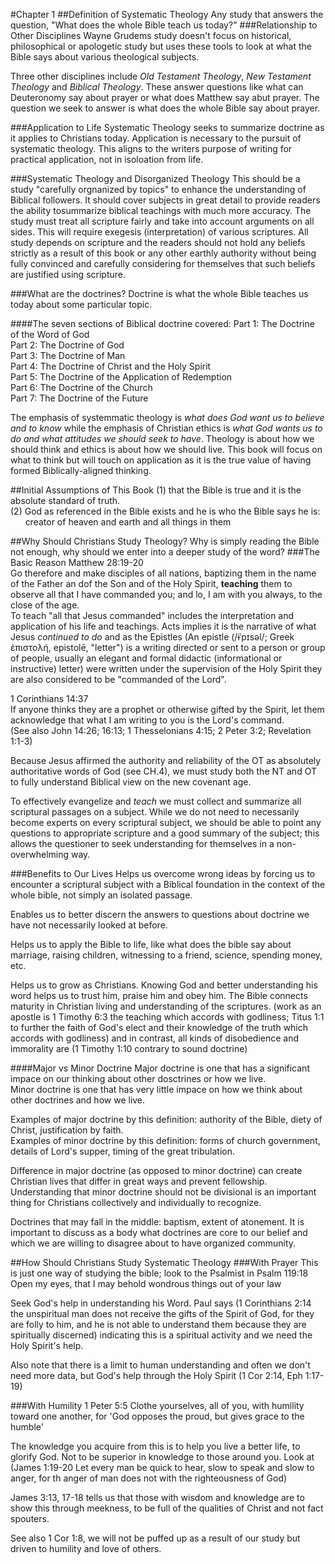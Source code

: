 #Chapter 1
##Definition of Systematic Theology
Any study that answers the question, "What does the whole Bible teach us today?"
###Relationship to Other Disciplines
Wayne Grudems study doesn't focus on historical, philosophical or apologetic study but uses these tools to look at what the Bible says about various theological subjects.

Three other disciplines include *Old Testament Theology*, *New Testament Theology* and *Biblical Theology*. These answer questions like what can Deuteronomy say about prayer or what does Matthew say abut prayer. The question we seek to answer is what does the whole Bible say about prayer.

###Application to Life
Systematic Theology seeks to summarize doctrine as it applies to Christians today. Application is necessary to the pursuit of systematic theology. This aligns to the writers purpose of writing for practical application, not in isoloation from life.

###Systematic Theology and Disorganized Theology
This should be a study "carefully orgnanized by topics" to enhance the understanding of Biblical followers.
It should cover subjects in great detail to provide readers the ability tosummarize biblical teachings with much more accuracy.
The study must treat all scripture fairly and take into account arguments on all sides. 
This will require exegesis (interpretation) of various scriptures.
All study depends on scripture and the readers should not hold any beliefs strictly as a result of this book or any other earthly authority without being fully convinced and carefully considering for themselves that such beliefs are justified using scripture.

###What are the doctrines?
Doctrine is what the whole Bible teaches us today about some particular topic.

####The seven sections of Biblical doctrine covered:
Part 1: The Doctrine of the Word of God<br />
Part 2: The Doctrine of God<br />
Part 3: The Doctrine of Man<br />
Part 4: The Doctrine of Christ and the Holy Spirit<br />
Part 5: The Doctrine of the Application of Redemption<br />
Part 6: The Doctrine of the Church<br />
Part 7: The Doctrine of the Future

The emphasis of systemmatic theology is *what does God want us to believe and to know* while the emphasis of Christian ethics is *what God wants us to do and what attitudes we should seek to have*. Theology is about how we should think and ethics is about how we should live. This book will focus on what to think but will touch on application as it is the true value of having formed Biblically-aligned thinking.

##Initial Assumptions of This Book
(1) that the Bible is true and it is the absolute standard of truth.<br />
(2) God as referenced in the Bible exists and he is who the Bible says he is:<br />
&nbsp;&nbsp;&nbsp;&nbsp;&nbsp;&nbsp;creator of heaven and earth and all things in them

##Why Should Christians Study Theology?
Why is simply reading the Bible not enough, why should we enter into a deeper study of the word?
###The Basic Reason
Matthew 28:19-20<br />
Go therefore and make disciples of all nations, baptizing them in the name of the Father an dof the Son and of the Holy Spirit, **teaching** them to observe all that I have commanded you; and lo, I am with you always, to the close of the age.<br />
To teach "all that Jesus commanded" includes the interpretation and application of his life and teachings. Acts implies it is the narrative of what Jesus *continued to do* and as the Epistles (An epistle (/ɨˈpɪsəl/; Greek ἐπιστολή, epistolē, "letter") is a writing directed or sent to a person or group of people, usually an elegant and formal didactic (informational or instructive) letter) were written under the supervision of the Holy Spirit they are also considered to be "commanded of the Lord".

1 Corinthians 14:37<br />
If anyone thinks they are a prophet or otherwise gifted by the Spirit, let them acknowledge that what I am writing to you is the Lord's command.<br />
(See also John 14:26; 16:13; 1 Thesselonians 4:15; 2 Peter 3:2; Revelation 1:1-3)

Because Jesus affirmed the authority and reliability of the OT as absolutely authoritative words of God (see CH.4), we must study both the NT and OT to fully understand Biblical view on the new covenant age.

To effectively evangelize and *teach* we must collect and summarize all scriptural passages on a subject. While we do not need to necessarily become experts on every scriptural subject, we should be able to point any questions to appropriate scripture and a good summary of the subject; this allows the questioner to seek understanding for themselves in a non-overwhelming way.

###Benefits to Our Lives
Helps us overcome wrong ideas by forcing us to encounter a scriptural subject with a Biblical foundation in the context of the whole bible, not simply an isolated passage. 

Enables us to better discern the answers to questions about doctrine we have not necessarily looked at before.

Helps us to apply the Bible to life, like what does the bible say about marriage, raising children, witnessing to a friend, science, spending money, etc.

Helps us to grow as Christians. Knowing God and better understanding his word helps us to trust him, praise him and obey him. The Bible connects maturity in Christian living and understanding of the scriptures. (work as an apostle is 1 Timothy 6:3 the teaching which accords with godliness; Titus 1:1 to further the faith of God's elect and their knowledge of the truth which accords with godliness) and in contrast, all kinds of disobedience and immorality are (1 Timothy 1:10 contrary to sound doctrine)

####Major vs Minor Doctrine
Major doctrine is one that has a significant impace on our thinking about other dosctrines or how we live.<br />
Minor doctrine is one that has very little impace on how we think about other doctrines and how we live.

Examples of major doctrine by this definition: authority of the Bible, diety of Christ, justification by faith. <br />
Examples of minor doctrine by this definition: forms of church government, details of Lord's supper, timing of the great tribulation.

Difference in major doctrine (as opposed to minor doctrine) can create Christian lives that differ in great ways and prevent fellowship. Understanding that minor doctrine should not be divisional is an important thing for Christians collectively and individually to recognize.

Doctrines that may fall in the middle: baptism, extent of atonement. It is important to discuss as a body what doctrines are core to our belief and which we are willing to disagree about to have organized community.

##How Should Christians Study Systematic Theology
###With Prayer
This is just one way of studying the bible; look to the Psalmist in Psalm 119:18 <br />
Open my eyes, that I may behold wondrous things out of your law

Seek God's help in understanding his Word. Paul says (1 Corinthians 2:14 the unspiritual man does not receive the gifts of the Spirit of God, for they are folly to him, and he is not able to understand them because they are spiritually discerned) indicating this is a spiritual activity and we need the Holy Spirit's help.

Also note that there is a limit to human understanding and often we don't need more data, but God's help through the Holy Spirit (1 Cor 2:14, Eph 1:17-19)

###With Humility
1 Peter 5:5
Clothe yourselves, all of you, with humility toward one another, for 'God opposes the proud, but gives grace to the humble'

The knowledge you acquire from this is to help you live a better life, to glorify God. Not to be superior in knowledge to those around you. Look at (James 1:19-20 Let every man be quick to hear, slow to speak and slow to anger, for th anger of man does not with the righteousness of God)

James 3:13, 17-18 tells us that those with wisdom and knowledge are to show this through meekness, to be full of the qualities of Christ and not fact spouters.

See also 1 Cor 1:8, we will not be puffed up as a result of our study but driven to humility and love of others.
